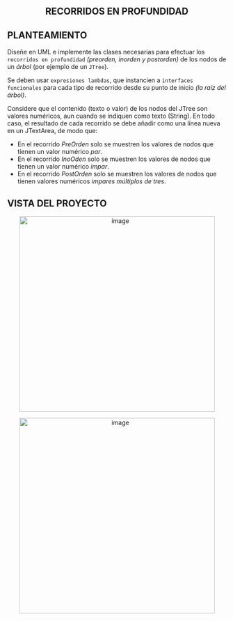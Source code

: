 <h2 align="center"> RECORRIDOS EN PROFUNDIDAD </h2> 

## PLANTEAMIENTO

Diseñe en UML e implemente las clases necesarias para efectuar los
`recorridos en profundidad` _(preorden, inorden y postorden)_ de los nodos de un
_árbol_ (por ejemplo de un `JTree`).

Se deben usar `expresiones
lambdas`, que instancien a `interfaces funcionales` para
cada tipo de recorrido desde su punto de inicio _(la raíz del árbol)_.

Considere que el contenido (texto o valor) de los nodos del JTree son valores numéricos,
aun cuando se indiquen como texto (String). En todo caso, el resultado de
cada recorrido se debe añadir como una línea nueva en un JTextArea, de modo que:

* En el recorrido _PreOrden_ solo se muestren los valores de nodos que tienen un valor numérico _par_.
* En el recorrido _InoOden_ solo se muestren los valores de nodos que tienen un valor numérico _impar_.
* En el recorrido _PostOrden_ solo se muestren los valores de nodos que tienen valores numéricos _impares múltiplos de tres_.

## VISTA DEL PROYECTO

<p align="center"> <img width="449" alt="image" src="https://user-images.githubusercontent.com/81385175/195990272-641903c4-0d4c-4446-871f-7a2ab04751ec.png"> </p>

<p align="center"> <img width="449" alt="image" src="https://user-images.githubusercontent.com/81385175/195990191-901eb49b-5ca6-4a7c-952a-8040925a9338.png"> </p>
